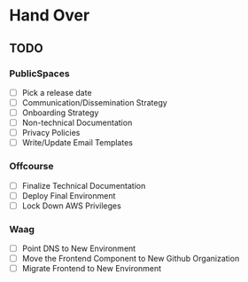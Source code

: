 # Hand Over

##  TODO

### PublicSpaces

- [ ] Pick a release date
- [ ] Communication/Dissemination Strategy
- [ ] Onboarding Strategy
- [ ] Non-technical Documentation
- [ ] Privacy Policies
- [ ] Write/Update Email Templates

### Offcourse

- [ ] Finalize Technical Documentation
- [ ] Deploy Final Environment
- [ ] Lock Down AWS Privileges

### Waag

- [ ] Point DNS to New Environment
- [ ] Move the Frontend Component to New Github Organization
- [ ] Migrate Frontend to New Environment
